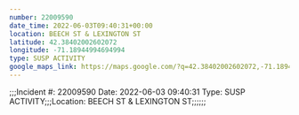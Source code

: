 ```yaml
---
number: 22009590
date_time: 2022-06-03T09:40:31+00:00
location: BEECH ST & LEXINGTON ST
latitude: 42.38402002602072
longitude: -71.18944994694994
type: SUSP ACTIVITY
google_maps_link: https://maps.google.com/?q=42.38402002602072,-71.18944994694994
---
```


;;;Incident #: 22009590   Date: 2022-06-03 09:40:31   Type: SUSP ACTIVITY;;;Location: BEECH ST & LEXINGTON ST;;;;;;
